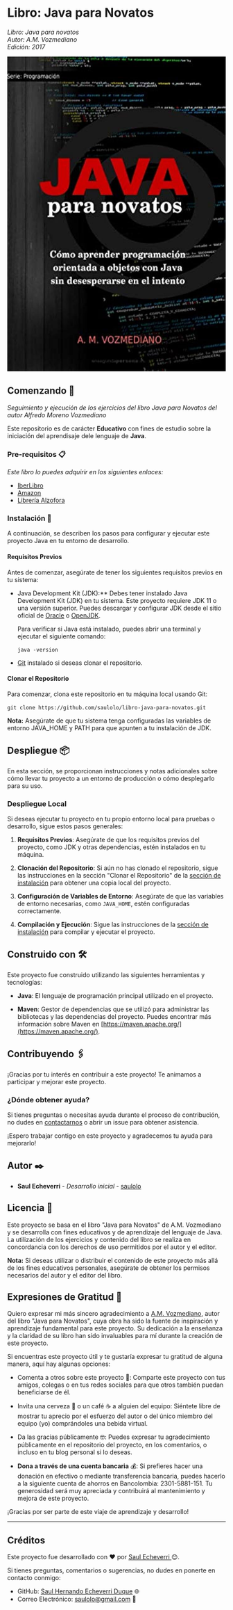 # Libro: Java para Novatos

_Libro: Java para novatos_  
_Autor: A.M. Vozmediano_   
_Edición: 2017_

![Portada del libro](https://github.com/saulolo/libro-java-para-novatos/raw/master/Portada.jpg)



## Comenzando 🚀

_Seguimiento y ejecución de los ejercicios del libro Java para Novatos del autor Alfredo Moreno Vozmediano_

Este repositorio es de carácter **Educativo** con fines de estudio sobre la iniciación del aprendisaje dele lenguaje de **Java**.


### Pre-requisitos 📋

_Este libro lo puedes adquirir en los siguientes enlaces:_

- [IberLibro](https://www.iberlibro.com/servlet/BookDetailsPL?bi=22477898675&cm_sp=rec-_-pd_hw_i_1-_-bdp&ref_=pd_hw_i_1)
- [Amazon](https://www.amazon.com/-/es/M-Vozmediano/dp/1548217859)
- [Librería Alzofora](https://libreria-alzofora.com/libro/java-para-novatos-como-aprender-programacion-orientada-a-objetos-con-java-sin-d-125703/)


### Instalación 🔧

A continuación, se describen los pasos para configurar y ejecutar este proyecto Java en tu entorno de desarrollo.

#### Requisitos Previos
Antes de comenzar, asegúrate de tener los siguientes requisitos previos en tu sistema:

- Java Development Kit (JDK):** Debes tener instalado Java Development Kit (JDK) en tu sistema. Este proyecto requiere 
JDK 11 o una versión superior. Puedes descargar y configurar JDK desde el sitio oficial de [Oracle](https://www.oracle.com/java/technologies/javase-downloads.html) o [OpenJDK](https://adoptopenjdk.net/).

   Para verificar si Java está instalado, puedes abrir una terminal y ejecutar el siguiente comando:

   ```shell
   java -version
- [Git](https://git-scm.com/) instalado si deseas clonar el repositorio.

#### Clonar el Repositorio

Para comenzar, clona este repositorio en tu máquina local usando Git:

```shell
git clone https://github.com/saulolo/libro-java-para-novatos.git
```

**Nota:**  Asegúrate de que tu sistema tenga configuradas las variables de entorno JAVA_HOME y PATH para que apunten a tu instalación de JDK.


## Despliegue 📦

En esta sección, se proporcionan instrucciones y notas adicionales sobre cómo llevar tu proyecto a un entorno de producción o cómo desplegarlo para su uso.

### Despliegue Local

Si deseas ejecutar tu proyecto en tu propio entorno local para pruebas o desarrollo, sigue estos pasos generales:

1. **Requisitos Previos**: Asegúrate de que los requisitos previos del proyecto, como JDK y otras dependencias, estén instalados en tu máquina.

2. **Clonación del Repositorio**: Si aún no has clonado el repositorio, sigue las instrucciones en la sección "Clonar el Repositorio" de la [sección de instalación](#clonar-el-repositorio) para obtener una copia local del proyecto.

3. **Configuración de Variables de Entorno**: Asegúrate de que las variables de entorno necesarias, como `JAVA_HOME`, estén configuradas correctamente.

4. **Compilación y Ejecución**: Sigue las instrucciones de la [sección de instalación](#compilación-y-ejecución) para compilar y ejecutar el proyecto.


## Construido con 🛠️

Este proyecto fue construido utilizando las siguientes herramientas y tecnologías:

* **Java**: El lenguaje de programación principal utilizado en el proyecto.

* **Maven**: Gestor de dependencias que se utilizó para administrar las bibliotecas y las dependencias del proyecto. Puedes encontrar más información sobre Maven en [https://maven.apache.org/](https://maven.apache.org/).


## Contribuyendo 🖇️

¡Gracias por tu interés en contribuir a este proyecto! Te animamos a participar y mejorar este proyecto.


### ¿Dónde obtener ayuda?

Si tienes preguntas o necesitas ayuda durante el proceso de contribución, no dudes en [contactarnos](mailto:tuemail@example.com) o abrir un issue para obtener asistencia.

¡Espero trabajar contigo en este proyecto y agradecemos tu ayuda para mejorarlo!



## Autor ✒️

* **Saul Echeverri** - *Desarrollo inicial* - [saulolo](https://github.com/saulolo)


## Licencia 📄

Este proyecto se basa en el libro "Java para Novatos" de A.M. Vozmediano y se desarrolla con fines educativos y de aprendizaje del lenguaje de Java. La utilización de los ejercicios y contenido del libro se realiza en concordancia con los derechos de uso permitidos por el autor y el editor.

**Nota:** Si deseas utilizar o distribuir el contenido de este proyecto más allá de los fines educativos personales, asegúrate de obtener los permisos necesarios del autor y el editor del libro.

## Expresiones de Gratitud 🎁

Quiero expresar mi más sincero agradecimiento a [A.M. Vozmediano](https://ensegundapersona.es), autor del libro "Java para Novatos", cuya obra ha sido la fuente de inspiración y aprendizaje fundamental para este proyecto. Su dedicación a la enseñanza y la claridad de su libro han sido invaluables para mí durante la creación de este proyecto.

Si encuentras este proyecto útil y te gustaría expresar tu gratitud de alguna manera, aquí hay algunas opciones:

* Comenta a otros sobre este proyecto 📢: Comparte este proyecto con tus amigos, colegas o en tus redes sociales para que otros también puedan beneficiarse de él.

* Invita una cerveza 🍺 o un café ☕ a alguien del equipo: Siéntete libre de mostrar tu aprecio por el esfuerzo del autor o del único miembro del equipo (yo) comprándoles una bebida virtual.

* Da las gracias públicamente 🤓: Puedes expresar tu agradecimiento públicamente en el repositorio del proyecto, en los comentarios, o incluso en tu blog personal si lo deseas.

* **Dona a través de una cuenta bancaria** 💰: Si prefieres hacer una donación en efectivo o mediante transferencia bancaria, puedes hacerlo a la siguiente cuenta de ahorros en Bancolombia: 2301-5881-151. Tu generosidad será muy apreciada y contribuirá al mantenimiento y mejora de este proyecto.

¡Gracias por ser parte de este viaje de aprendizaje y desarrollo!



---
## Créditos

Este proyecto fue desarrollado con ❤️ por [Saul Echeverri ](https://github.com/saulolo) 😊.

Si tienes preguntas, comentarios o sugerencias, no dudes en ponerte en contacto conmigo:

- GitHub: [Saul Hernando Echeverri Duque](https://github.com/tuusuario) 🌐 
- Correo Electrónico: saulolo@gmail.com 📧

